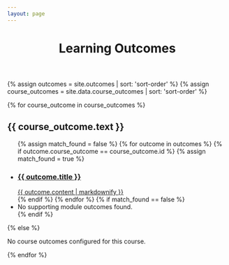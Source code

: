 ```yaml
---
layout: page
---
```


<header><h1>Learning Outcomes</h1></header>

<main class="container">

{% assign outcomes = site.outcomes | sort: 'sort-order' %}
{% assign course_outcomes = site.data.course_outcomes | sort: 'sort-order' %}

{% for course_outcome in course_outcomes %}
<div class="panel panel-default">

  <div class="panel-heading">
    <h2 class="panel-title">{{ course_outcome.text }}</h2>
  </div>
  <ul class="list-group">

  {% assign match_found = false %}
  {% for outcome in outcomes %}
    {% if  outcome.course_outcome == course_outcome.id %}
      {% assign match_found = true %}
      <li class="list-group-item">
        <a class="block-link" href="{{ outcome.url | prepend: site.baseurl | prepend: site.url }}">
          <div class="outcome">
            <h3 class="panel-title">{{ outcome.title }}</h3>
            {{ outcome.content | markdownify }}
          </div>
        </a>
      </li>
    {% endif %}
  {% endfor %}
  {% if match_found == false %}
    <li class="list-group-item">No supporting module outcomes found.</li>
  {% endif %}
  </ul>
</div>
{% else %}

  <p>No course outcomes configured for this course.</p>

{% endfor %}

</main>
